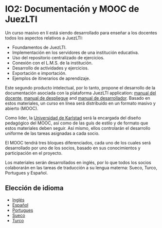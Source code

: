 # IO2: Documentaci&oacute;n y MOOC de JuezLTI
Un curso masivo en l&iacute; est&aacute; siendo desarrollado para ense&ntilde;ar a los docentes todos los aspectos relativos a JuezLTI:
- Foundamentos de JuezLTI.
- Implementaci&oacute;n en los servidores de una instituci&oacute;n educativa.
- Uso del repositorio centralizado de ejercicios.
- Conexi&oacute;n con el L.M.S. de la instituci&oacute;n.
- Desarrollo de actividades y ejercicios.
- Exportaci&oacute;n e importaci&oacute;n.
- Ejemplos de itinerarios de aprendizaje.

Este segundo producto intelectual, por lo tanto, propone el desarrollo de la documentaci&oacute;n asociada con la plataforma JuezLTI application: [manual del docente](MOOC1/README_es.md#manual-del-docente), [manual de despliegue](MOOC2/README_es.md#manual-de-despliegue) and [manual de desarrollador](MOOC2/README_es.md#manual-de-desarrollador). Basado en estos materiales, un curso en l&iacute;nea será distribuido en un formato masivo y abierto (MOOC).

Como lider, la [Universidad de Karlstad](http://www.kau.se/) ser&aacute; la encargada del diseño pedag&oacute;gico  del MOOC, as&iacute; como de las gu&iacute;s de estilo y de formato que estos materiales deben seguir. As&iacute; mismo, ellos controlarán el desarrollo uniforme de las tareas asignadas a cada socio.

El MOOC tendrá tres bloques diferenciados, cada uno de los cuales ser&aacute; desarrollado por uno de los socios, basado en sus conocimientos y participación en el proyecto.

Los materiales ser&aacute;n desarrollados en ingl&eacute;s, por lo que todos los socios colaborar&aacute;n en las tareas de traducci&oacute;n a su lengua materna: Sueco, Turco, Portugues y Espa&ntilde;ol.

## Elecci&oacute;n de idioma
- [Inglés](README.md)
- [Español](README_es.md)
- [Portugues](README_pt.md)
- [Sueco](README_sv.md)
- [Turco](README_tr.md)
